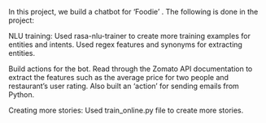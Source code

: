 In this project, we build a chatbot for ‘Foodie’ . The following is done in the project:

NLU training: Used rasa-nlu-trainer to create more training examples for entities and intents. Used regex features and synonyms for extracting entities.

Build actions for the bot. Read through the Zomato API documentation to extract the features such as the average price for two people and restaurant’s user rating. 
Also built an ‘action’ for sending emails from Python.

Creating more stories: Used train_online.py file to create more stories. 
